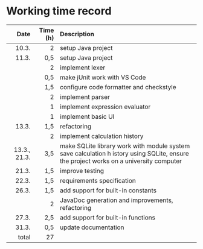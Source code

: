 # Working time record

| Date  | Time (h)  | Description |
| ----: | --------: | :---------- |
| 10.3. |         2 | setup Java project |
| 11.3. |       0,5 | setup Java project |
|       |         2 | implement lexer |
|       |       0,5 | make jUnit work with VS Code |
|       |       1,5 | configure code formatter and checkstyle |
|       |         2 | implement parser |
|       |         1 | implement expression evaluator |
|       |         1 | implement basic UI |
| 13.3. |       1,5 | refactoring |
|       |         2 | implement calculation history |
| 13.3., 21.3. | 3,5 | make SQLite library work with module system save calculation h istory using SQLite, ensure the project works on a university computer |
| 21.3. |  1,5 | improve testing |
| 22.3. |  1,5 | requirements specification |
| 26.3. |  1,5 | add support for built-in constants |
|       |    2 | JavaDoc generation and improvements, refactoring |
| 27.3. |  2,5 | add support for built-in functions |
| 31.3. |  0,5 | update documentation |
| total |   27 | |

